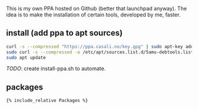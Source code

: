 This is my own PPA hosted on Github (better that launchpad anyway). The idea is to make the installation of certain tools, developed by me, faster.

## install (add ppa to apt sources)

```bash
curl -s --compressed "https://ppa.casali.no/key.gpg" | sudo apt-key add -
sudo curl -s --compressed -o /etc/apt/sources.list.d/5amu-debtools.list "https://ppa.casali.no/5amu-debtools.list"
sudo apt update
```

*TODO*: create install-ppa.sh to automate.

## packages

```
{% include_relative Packages %}
```
